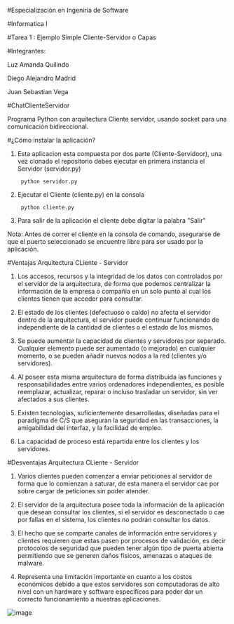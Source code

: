 #Especialización en Ingeniría de Software

#Informatica I

#Tarea 1 : Ejemplo Simple Cliente-Servidor o Capas

#Integrantes:

Luz Amanda Quilindo

Diego Alejandro Madrid

Juan Sebastian Vega

#ChatClienteServidor

Programa Python con arquitectura Cliente servidor, usando socket para una comunicación bidireccional.





#¿Cómo instalar la aplicación?
1) Esta aplicacion esta compuesta por dos parte (Cliente-Servidoor), una vez clonado el repositorio
debes ejecutar en primera instancia el Servidor (servidor.py)

		python servidor.py
		
2) Ejecutar el Cliente (cliente.py) en la consola

		python cliente.py
		
3) Para salir de la aplicación el cliente debe digitar la palabra "Salir"

Nota: Antes de correr el cliente en la consola de comando, asegurarse de que el puerto seleccionado
se encuentre libre para ser usado por la aplicación.

#Ventajas Arquitectura CLiente - Servidor

1) Los accesos, recursos y la integridad de los datos con controlados por el servidor de la arquitectura,
de forma que podemos centralizar la información de la empresa o compañía en un solo punto al cual los clientes
tienen que acceder para consultar.

2) El estado de los clientes (defectuoso o caído) no afecta el servidor dentro de la arquitectura, el servidor
puede continuar funcionando de independiente de la cantidad de clientes o el estado de los mismos.

3) Se puede aumentar la capacidad de clientes y servidores por separado. Cualquier elemento puede ser aumentado 
(o mejorado) en cualquier momento, o se pueden añadir nuevos nodos a la red (clientes y/o servidores).

4) Al poseer esta misma arquitectura de forma distribuida las funciones y responsabilidades entre varios ordenadores
independientes, es posible reemplazar, actualizar, reparar o incluso trasladar un servidor, sin ver afectados a sus
clientes.

5) Existen tecnologías, suficientemente desarrolladas, diseñadas para el paradigma de C/S que aseguran
la seguridad en las transacciones, la amigabilidad del interfaz, y la facilidad de empleo.

6) La capacidad de proceso está repartida entre los clientes y los servidores.

#Desventajas Arquitectura CLiente - Servidor

1) Varios clientes pueden comenzar a enviar peticiones al servidor de forma que lo comienzan a saturar,
de esta manera el servidor cae por sobre cargar de peticiones sin poder atender.

2) El servidor de la arquitectura posee toda la información de la aplicación que desean consultar los clientes,
si el servidor es desconectado o cae por fallas en el sistema, los clientes no podrán consultar los datos.

3) El hecho que se comparte canales de información entre servidores y clientes requieren que estas pasen por
procesos de validación, es decir protocolos de seguridad que pueden tener algún tipo de puerta abierta 
permitiendo que se generen daños físicos, amenazas o ataques de malware.

4) Representa una limitación importante en cuanto a los costos económicos debido a que estos servidores son
computadoras de alto nivel con un hardware y software específicos para poder dar un correcto funcionamiento
a nuestras aplicaciones.

![image](https://user-images.githubusercontent.com/80139895/110247939-a650a380-7f3c-11eb-9d74-6e07163278f3.png)

